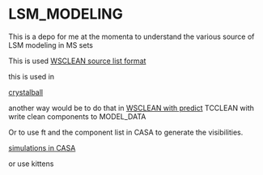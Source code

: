 # LSM_MODELING


This is a depo for me at the momenta to understand the various source of LSM modeling in MS sets

This is used 
[WSCLEAN source list format](https://sourceforge.net/p/wsclean/wiki/ComponentList/)

this is used in 

[crystalball](https://github.com/caracal-pipeline/crystalball?tab=readme-ov-file)

another way would be to do that in 
[WSCLEAN with predict](https://wsclean.readthedocs.io/en/latest/prediction.html)
TCCLEAN with write clean components to MODEL_DATA

Or to use ft and the component list in CASA to generate the visibilities.

[simulations in CASA](https://casadocs.readthedocs.io/en/stable/examples/community/simulation_script_demo.html)

or use kittens
